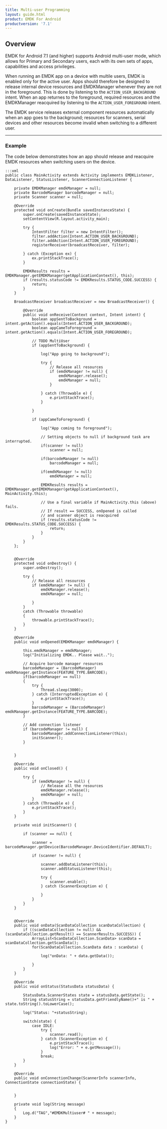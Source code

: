 ```yaml
---
title: Multi-user Programming
layout: guide.html
product: EMDK For Android
productversion: '7.1'
---
```


## Overview

EMDK for Android 7.1 (and higher) supports Android multi-user mode, which allows for Primary and Secondary users, each with its own sets of apps, capabilities and access privileges. 

When running an EMDK app on a device with multile users, EMDK is enabled only for the active user. Apps should therefore be designed to release internal device resources and EMDKManager whenever they are not in the foreground. This is done by listening to the `ACTION_USER_BACKGROUND` intent. When an app returnes to the foreground, required resources and the EMDKManager reacquired by listening to the `ACTION_USER_FOREGROUND` intent.

The EMDK service releases external component resources automatically when an app goes to the background; resources for scanners, serial devices and other resources become invalid when switching to a different user. 

-----

### Example
The code below demonstrates how an app should release and reacquire EMDK resources when switching users on the device.


    :::xml
    public class MainActivity extends Activity implements EMDKListener, DataListener, StatusListener, ScannerConnectionListener {

        private EMDKManager emdkManager = null;
        private BarcodeManager barcodeManager = null;
        private Scanner scanner = null;

        @Override
        protected void onCreate(Bundle savedInstanceState) {
            super.onCreate(savedInstanceState);
            setContentView(R.layout.activity_main);

            try {
                IntentFilter filter = new IntentFilter();
                filter.addAction(Intent.ACTION_USER_BACKGROUND);
                filter.addAction(Intent.ACTION_USER_FOREGROUND);
                registerReceiver(broadcastReceiver, filter);

            } catch (Exception ex) {
                ex.printStackTrace();
            }

            EMDKResults results = EMDKManager.getEMDKManager(getApplicationContext(), this);
            if (results.statusCode != EMDKResults.STATUS_CODE.SUCCESS) {
                return;
            }
        }

        BroadcastReceiver broadcastReceiver = new BroadcastReceiver() {

            @Override
            public void onReceive(Context context, Intent intent) {
                boolean appSentToBackground = intent.getAction().equals(Intent.ACTION_USER_BACKGROUND);
                boolean appCameToForeground = intent.getAction().equals(Intent.ACTION_USER_FOREGROUND);

                // TODO MultiUser
                if (appSentToBackground) {

                    log("App going to background");

                    try {
                        // Release all resources
                        if (emdkManager != null) {
                            emdkManager.release();
                            emdkManager = null;
                        }

                    } catch (Throwable e) {
                        e.printStackTrace();
                    }

                }

                if (appCameToForeground) {

                    log("App coming to foreground");

                    // Setting objects to null if background task are interrupted.
                    if(scanner != null)
                        scanner = null;

                    if(barcodeManager != null)
                        barcodeManager = null;

                    if(emdkManager != null)
                        emdkManager = null;

                    EMDKResults results = EMDKManager.getEMDKManager(getApplicationContext(), MainActivity.this); 
                    
                    // Use a final variable if MainActivity.this (above) fails.
                    // If result == SUCCESS, onOpened is called 
                    // and scanner object is reacquired
                    if (results.statusCode != EMDKResults.STATUS_CODE.SUCCESS) {
                        return;
                    }
                }
            }
        };


        @Override
        protected void onDestroy() {
            super.onDestroy();

            try {
                // Release all resources
                if (emdkManager != null) {
                    emdkManager.release();
                    emdkManager = null;

                }
            }
            catch (Throwable throwable)
            {
                throwable.printStackTrace();
            }
        }

        @Override
        public void onOpened(EMDKManager emdkManager) {

            this.emdkManager = emdkManager;
            log("Initializing EMDK.. Please wait..");

            // Acquire barcode manager resources
            barcodeManager = (BarcodeManager) emdkManager.getInstance(FEATURE_TYPE.BARCODE);
            if(barcodeManager == null)
            {
                try {
                    Thread.sleep(3000);
                } catch (InterruptedException e) {
                    e.printStackTrace();
                }
                barcodeManager = (BarcodeManager) emdkManager.getInstance(FEATURE_TYPE.BARCODE);
            }

            // Add connection listener
            if (barcodeManager != null) {
                barcodeManager.addConnectionListener(this);
                initScanner();
            }


        }

        @Override
        public void onClosed() {

            try {
                if (emdkManager != null) {
                    // Release all the resources
                    emdkManager.release();
                    emdkManager = null;
                }
            } catch (Throwable e) {
                e.printStackTrace();
            }
        }

        private void initScanner() {

            if (scanner == null) {

                scanner = barcodeManager.getDevice(BarcodeManager.DeviceIdentifier.DEFAULT);

                if (scanner != null) {

                    scanner.addDataListener(this);
                    scanner.addStatusListener(this);

                    try {
                        scanner.enable();
                    } catch (ScannerException e) {

                    }
                }
            }
        }


        @Override
        public void onData(ScanDataCollection scanDataCollection) {
            if ((scanDataCollection != null) && (scanDataCollection.getResult() == ScannerResults.SUCCESS)) {
                ArrayList<ScanDataCollection.ScanData> scanData = scanDataCollection.getScanData();
                for(ScanDataCollection.ScanData data : scanData) {

                    log("onData: " + data.getData());

                }
            }
        }

        @Override
        public void onStatus(StatusData statusData) {

            StatusData.ScannerStates state = statusData.getState();
            String statusString = statusData.getFriendlyName()+" is " + state.toString().toLowerCase();

            log("Status: "+statusString);

            switch(state) {
                case IDLE:
                    try {
                        scanner.read();
                    } catch (ScannerException e) {
                        e.printStackTrace();
                        log("Error: " + e.getMessage());
                    }
                    break;
            }
        }

        @Override
        public void onConnectionChange(ScannerInfo scannerInfo, ConnectionState connectionState) {


        }

        private void log(String message)
        {
            Log.d("TAG","#EMDKMultiuser# " + message);
        }
    }


<!-- 

OLD OLD

### Barcode API Notes

The `BarcodeManager` is the primary object to enumerate the supported scanner devices and access scanners for reading barcodes.

**Points to consider when designing a barcode scanning app**:

* **Apps should use either barcode APIs or DataCapture** (a feature of the ProfileManager); an app cannot use both at the same time. 

* **The** `EMDKManager` > `BarcodeManager` **takes precedence** over DataCapture. 

* **Control of scanning hardware is exclusive**. When a scanning app takes control of a scanner, it must release it when quitting or going to the background before other apps can access any scanner.

* **Disabling the scanner immediately cancels any pending read in progress** and closes the session, giving other applications access to scanners. 

* **If** `BarcodeManager` **is used in an app, it must be explicitly released** before any other application (including DataWedge) can access scanners.

* **When a scanner is disconnected and reconnected**, calling any method on the barcode object will result in an `INVALID_OBJECT` error. As a remedy, register the application for connection notifications so it can be notified of reconnections and programmatically re-initialize the scanner, when necessary.

* **If a Bluetooth Scanner is not paired**, enabling that scanner will automatically launch the pairing utility, prompting the user to scan a barcode (displayed on the mobile device) to pair the scanner with the mobile device.

-----

## Using the Barcode API

The guidance below is typical of many scanarios, but the process can vary depending individual needs. 

-----

### 1. Get Barcode Manager

EMDK must be opened before getting the `BarcodeManager` object: 

        :::java
        BarcodeManager barcodeManager = (BarcodeManager)emdkManager.getInstance(FEATURE_TYPE.BARCODE);

Before exiting, release the `BarcodeManager` object. 

-----

### 2. Get Scanner

There are two options for taking control of a scanner:

1.  **Get Scanner using** `DeviceIdentifier` **_without_** device enumeration:

	Use the `BarcodeManager.getDevice(DeviceIdentifier deviceIdentifier)` API call:

        :::java
        Scanner scanner = barcodeManager.getDevice(DeviceIdentifier.BLUETOOTH_IMAGER_RS6000);

    If the specified `DeviceIdentifier` is not supported on the target platform, a call to `getDevice` will return null.

2.  **Get Scanner using** `ScannerInfo` **_with_** device enumeration:

    Use the `BarcodeManager.getSupportedDevicesInfo()` method first. Then pass one of the received `ScannerInfo` objects to `BarcodeManager.getDevice(ScannerInfo scnInfo)`:

        :::java
        
        List<ScannerInfo> supportedDevList = barcodeManager.getSupportedDevicesInfo();
        Scanner scanner = null;

        Iterator<ScannerInfo> it = deviceList.iterator();
            while(it.hasNext()) {
            ScannerInfo scnInfo = it.next();
            if(scnInfo.getDeviceIdentifier()==DeviceIdentifier.BLUETOOTH_IMAGER_RS6000){        
            scanner = barcodeManager.getDevice(scnInfo);
            break;
            }
        }

-----

### 3. Use Scanner

The scanner must be enabled first to open a session with the hardware. If any scanner is enabled by another application, an exception will occur with the "scanner in use" error. Zebra recommends disabling the scanner when finished using it. Scanners otherwise remain locked by the application and are unavailable to other applications.

The `Scanner.enable()` method is an asynchronous call and an exception will be thrown if any error occurs during a request. After the scanner is successfully enabled, the `IDLE` status event is sent to the application using a registered status listener. If an error occurs while enabling the scanner, the `ERROR` status is sent to application using the registered status listener.

Issuing any read request while the previous read is pending will result in an error. Zebra recommends waiting for the `IDLE` status from the application before issuing subsequent commands to read barcodes.

-----

### 4. Configure Scanner

The EMDK Barcode API provides three categories of scanner configuration to control the behavior of the scanner: 

* Decoder Parameters
* Reader Parameters 
* Scan Parameters 

An app can get current settings by calling the `Scanner.getConfig()` method after the scanner is successfully enabled. This method returns a `ScannerConfig` object.

An app can modify the `ScannerConfig` object returned by `Scanner.getconfig`. The modified `ScannerConfig` object must be set by calling `Scanner.setConfig(ScannerConfig)` before the settings will take effect. The user must call the `Scanner.setConfig(ScannerConfig)` only when the scanner is enabled and in an idle state. The modified settings applied will persist until the scanner object is released. This means that when an app calls `enable()` after `disable()`, all the latest configuration parameter values are set automatically.  

Setting scanner configurations is not allowed while a read is pending. If a read is pending, the developer must call the `Scanner.cancelRead()` and wait for the idle status through the register status listener before setting the configuration.

The sample code below disables the Code 128 symbology and sets the beam timer for the imager:

        :::java
        try {
                ScannerConfig scannerConfig = scanner.getConfig();
                scannerConfig.decoderParams.code128.enabled = false; 
                
                //Set beam timer for imager
                config.readerParams.readerSpecific.imagerSpecific.beamTimer = 4000;
                scanner.setConfig(config); 
        } catch (ScannerException e) {
        //Error occurred and the error can be obtained by e.getResult()
        }

Calling `SetConfig()` should be done in the Status callback. This allows a check that the scanner is indeed `IDLE` and that no scanner read is pending.

Below is an example of how that should be done:

        :::java
        @Override
        public void onStatus(StatusData statusData) {
                ScannerStates state = statusData.getState();
                switch(state) {
                case IDLE:
                        if(!scanner.isReadPending()){
                        // call SetConfig() here
                        }
                break;
                }
        }

-----

#### Set Decoder Parameters

The `ScannerConfig.DecoderParams` class provides an interface for the developer to enable or disable decoder symbologies, such as Code39, Code128, Code93, UPCEAN, etc.  

The following code disables the Code128 symbology:

        :::java
        scannerConfig.decoderParams.code128.enabled = false;

-----

#### Set Reader Parameters

The `ScannerConfig.ReaderParams` class provides an interface for configuring scanner engine-specific settings for `LaserSpecific`, `ImagerSpecific` and `CameraSpecific` related parameters such as picklist, aim type, aim timer, beam timer, illumination mode, etc.

The following code shows how to modify the beam timer for different scanner engines:

        :::java
        //Set beam timer for camera
        config.readerParams.readerSpecific. cameraSpecific.beamTimer = 4000;
        //Set beam timer for imager
        config.readerParams.readerSpecific.imagerSpecific.beamTimer = 4000;
        //Set beam timer for laser
        config.readerParams.readerSpecific.laserSpecific.beamTimer = 4000;

-----

#### Set Scan Parameters

The `ScannerConfig.ScanParams` class provides an interface for configuring scanner parameters such as decode LED time, vibrate on successful decode, beep on successful decode, beep audio file, etc. 

The following code sets the decode LED time to 75:

        :::java
        config.scanParams.decodeLEDTime = 75;

-----

### 5. Release Scanner

Control of scanning hardware is exclusive. When a scanning app takes control of scanning on the device, it must programmatically release it when quitting or going to the background before other apps (including DataWedge) can access any scanner on the device.

**To release scanner resources, use the code below**:

        :::java
        // Release the barcode manager resources:
        //
            if (emdkManager != null) {
                emdkManager.release(FEATURE_TYPE.BARCODE);
            }

-----

## Scanner States

The diagrams below illustrate the states that a barcode scanner will transition through while using the EMDK Barcode Scanning APIs.


### Hardware Trigger

![img](hardware-trigger.png)

### Software Trigger

![img](software-trigger.png)
 -->
